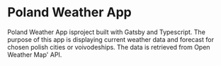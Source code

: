 # Poland Weather App

Poland Weather App isproject built with Gatsby and Typescript. The purpose of this app is displaying current weather data and forecast for chosen polish cities or voivodeships. The data is retrieved from Open Weather Map' API.

